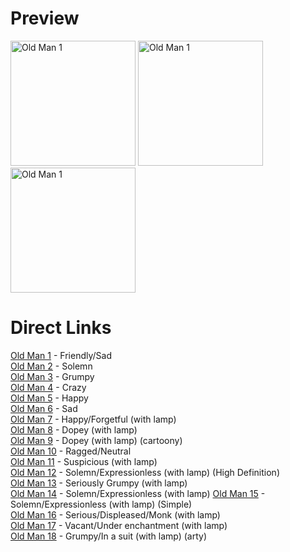 # Preview

<img src="https://cdn.jsdelivr.net/gh/pjburnhill/heroquest@main/icons/characters/old_man/old_man_00002.png" alt="Old Man 1" width="200"/>

<img src="https://cdn.jsdelivr.net/gh/pjburnhill/heroquest@main/icons/characters/old_man/old_man_00005.png" alt="Old Man 1" width="200"/>

<img src="https://cdn.jsdelivr.net/gh/pjburnhill/heroquest@main/icons/characters/old_man/old_man_00017.png" alt="Old Man 1" width="200"/>

# Direct Links

[Old Man 1](https://cdn.jsdelivr.net/gh/pjburnhill/heroquest@main/icons/characters/old_man/old_man_00001.png) - Friendly/Sad  
[Old Man 2](https://cdn.jsdelivr.net/gh/pjburnhill/heroquest@main/icons/characters/old_man/old_man_00002.png) - Solemn  
[Old Man 3](https://cdn.jsdelivr.net/gh/pjburnhill/heroquest@main/icons/characters/old_man/old_man_00003.png) - Grumpy  
[Old Man 4](https://cdn.jsdelivr.net/gh/pjburnhill/heroquest@main/icons/characters/old_man/old_man_00004.png) - Crazy  
[Old Man 5](https://cdn.jsdelivr.net/gh/pjburnhill/heroquest@main/icons/characters/old_man/old_man_00005.png) - Happy  
[Old Man 6](https://cdn.jsdelivr.net/gh/pjburnhill/heroquest@main/icons/characters/old_man/old_man_00006.png) - Sad  
[Old Man 7](https://cdn.jsdelivr.net/gh/pjburnhill/heroquest@main/icons/characters/old_man/old_man_00007.png) - Happy/Forgetful (with lamp)  
[Old Man 8](https://cdn.jsdelivr.net/gh/pjburnhill/heroquest@main/icons/characters/old_man/old_man_00008.png) - Dopey (with lamp)  
[Old Man 9](https://cdn.jsdelivr.net/gh/pjburnhill/heroquest@main/icons/characters/old_man/old_man_00009.png) - Dopey (with lamp) (cartoony)  
[Old Man 10](https://cdn.jsdelivr.net/gh/pjburnhill/heroquest@main/icons/characters/old_man/old_man_00010.png) - Ragged/Neutral  
[Old Man 11](https://cdn.jsdelivr.net/gh/pjburnhill/heroquest@main/icons/characters/old_man/old_man_00011.png) - Suspicious (with lamp)  
[Old Man 12](https://cdn.jsdelivr.net/gh/pjburnhill/heroquest@main/icons/characters/old_man/old_man_00012.png) - Solemn/Expressionless (with lamp) (High Definition)  
[Old Man 13](https://cdn.jsdelivr.net/gh/pjburnhill/heroquest@main/icons/characters/old_man/old_man_00013.png) - Seriously Grumpy (with lamp)  
[Old Man 14](https://cdn.jsdelivr.net/gh/pjburnhill/heroquest@main/icons/characters/old_man/old_man_00014.png) - Solemn/Expressionless (with lamp) 
[Old Man 15](https://cdn.jsdelivr.net/gh/pjburnhill/heroquest@main/icons/characters/old_man/old_man_00015.png) - Solemn/Expressionless (with lamp) (Simple)  
[Old Man 16](https://cdn.jsdelivr.net/gh/pjburnhill/heroquest@main/icons/characters/old_man/old_man_00016.png) - Serious/Displeased/Monk (with lamp)  
[Old Man 17](https://cdn.jsdelivr.net/gh/pjburnhill/heroquest@main/icons/characters/old_man/old_man_00017.png) - Vacant/Under enchantment (with lamp)  
[Old Man 18](https://cdn.jsdelivr.net/gh/pjburnhill/heroquest@main/icons/characters/old_man/old_man_00018.png) - Grumpy/In a suit (with lamp) (arty)
